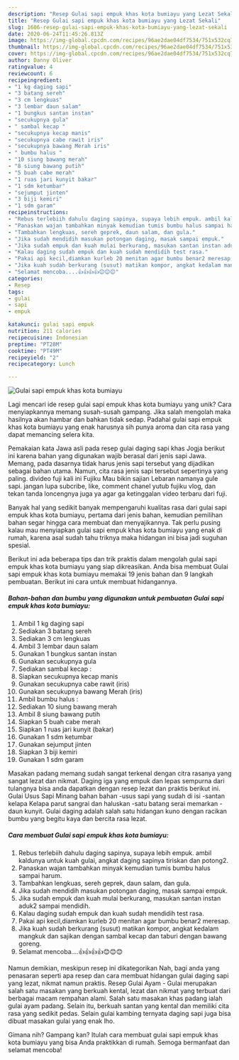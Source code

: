 ```yaml
---
description: "Resep Gulai sapi empuk khas kota bumiayu yang Lezat Sekali"
title: "Resep Gulai sapi empuk khas kota bumiayu yang Lezat Sekali"
slug: 1606-resep-gulai-sapi-empuk-khas-kota-bumiayu-yang-lezat-sekali
date: 2020-06-24T11:45:26.813Z
image: https://img-global.cpcdn.com/recipes/96ae2dae04df7534/751x532cq70/gulai-sapi-empuk-khas-kota-bumiayu-foto-resep-utama.jpg
thumbnail: https://img-global.cpcdn.com/recipes/96ae2dae04df7534/751x532cq70/gulai-sapi-empuk-khas-kota-bumiayu-foto-resep-utama.jpg
cover: https://img-global.cpcdn.com/recipes/96ae2dae04df7534/751x532cq70/gulai-sapi-empuk-khas-kota-bumiayu-foto-resep-utama.jpg
author: Danny Oliver
ratingvalue: 4
reviewcount: 6
recipeingredient:
- "1 kg daging sapi"
- "3 batang sereh"
- "3 cm lengkuas"
- "3 lembar daun salam"
- "1 bungkus santan instan"
- "secukupnya gula"
- " sambal kecap "
- "secukupnya kecap manis"
- "secukupnya cabe rawit iris"
- "secukupnya bawang Merah iris"
- " bumbu halus "
- "10 siung bawang merah"
- "8 siung bawang putih"
- "5 buah cabe merah"
- "1 ruas jari kunyit bakar"
- "1 sdm ketumbar"
- "sejumput jinten"
- "3 biji kemiri"
- "1 sdm garam"
recipeinstructions:
- "Rebus terlebiih dahulu daging sapinya, supaya lebih empuk. ambil kaldunya untuk kuah gulai, angkat daging sapinya tiriskan dan potong2."
- "Panaskan wajan tambahkan minyak kemudian tumis bumbu halus sampai harum."
- "Tambahkan lengkuas, sereh geprek, daun salam, dan gula."
- "Jika sudah mendidih masukan potongan daging, masak sampai empuk."
- "Jika sudah empuk dan kuah mulai berkurang, masukan santan instan aduk2 sampai mendidih."
- "Kalau daging sudah empuk dan kuah sudah mendidih test rasa."
- "Pakai api kecil,diamkan kurleb 20 menitan agar bumbu benar2 meresap."
- "Jika kuah sudah berkurang (susut) matikan kompor, angkat kedalam mangkuk dan sajikan dengan sambal kecap dan taburi dengan bawang goreng."
- "Selamat mencoba....👍👍👍👍😊😊😊"
categories:
- Resep
tags:
- gulai
- sapi
- empuk

katakunci: gulai sapi empuk 
nutrition: 211 calories
recipecuisine: Indonesian
preptime: "PT28M"
cooktime: "PT49M"
recipeyield: "2"
recipecategory: Lunch

---
```



![Gulai sapi empuk khas kota bumiayu](https://img-global.cpcdn.com/recipes/96ae2dae04df7534/751x532cq70/gulai-sapi-empuk-khas-kota-bumiayu-foto-resep-utama.jpg)

Lagi mencari ide resep gulai sapi empuk khas kota bumiayu yang unik? Cara menyiapkannya memang susah-susah gampang. Jika salah mengolah maka hasilnya akan hambar dan bahkan tidak sedap. Padahal gulai sapi empuk khas kota bumiayu yang enak harusnya sih punya aroma dan cita rasa yang dapat memancing selera kita.

Pemakaian kata Jawa asli pada resep gulai daging sapi khas Jogja berikut ini karena bahan yang digunakan wajib berasal dari jenis sapi Jawa. Memang, pada dasarnya tidak harus jenis sapi tersebut yang dijadikan sebagai bahan utama. Namun, cita rasa jenis sapi tersebut sepertinya yang paling. divideo fuji kali ini Fujiku Mau bikin sajian Lebaran namanya gule sapi. jangan lupa subcribe, like, comment chanel yutub fujiku vlog, dan tekan tanda loncengnya juga ya agar ga ketinggalan video terbaru dari fuji.

Banyak hal yang sedikit banyak mempengaruhi kualitas rasa dari gulai sapi empuk khas kota bumiayu, pertama dari jenis bahan, kemudian pemilihan bahan segar hingga cara membuat dan menyajikannya. Tak perlu pusing kalau mau menyiapkan gulai sapi empuk khas kota bumiayu yang enak di rumah, karena asal sudah tahu triknya maka hidangan ini bisa jadi suguhan spesial.


Berikut ini ada beberapa tips dan trik praktis dalam mengolah gulai sapi empuk khas kota bumiayu yang siap dikreasikan. Anda bisa membuat Gulai sapi empuk khas kota bumiayu memakai 19 jenis bahan dan 9 langkah pembuatan. Berikut ini cara untuk membuat hidangannya.

<!--inarticleads1-->

##### Bahan-bahan dan bumbu yang digunakan untuk pembuatan Gulai sapi empuk khas kota bumiayu:

1. Ambil 1 kg daging sapi
1. Sediakan 3 batang sereh
1. Sediakan 3 cm lengkuas
1. Ambil 3 lembar daun salam
1. Gunakan 1 bungkus santan instan
1. Gunakan secukupnya gula
1. Sediakan  sambal kecap :
1. Siapkan secukupnya kecap manis
1. Gunakan secukupnya cabe rawit (iris)
1. Gunakan secukupnya bawang Merah (iris)
1. Ambil  bumbu halus :
1. Sediakan 10 siung bawang merah
1. Ambil 8 siung bawang putih
1. Siapkan 5 buah cabe merah
1. Siapkan 1 ruas jari kunyit (bakar)
1. Gunakan 1 sdm ketumbar
1. Gunakan sejumput jinten
1. Siapkan 3 biji kemiri
1. Gunakan 1 sdm garam


Masakan padang memang sudah sangat terkenal dengan citra rasanya yang sangat lezat dan nikmat. Daging iga yang empuk dan lepas sempurna dari tulangnya bisa anda dapatkan dengan resep lezat dan praktis berikut ini. Gulai Usus Sapi Minang bahan bahan -usus sapi yang sudah di isi -santan kelapa Kelapa parut sangrai dan haluskan -satu batang serai memarkan -daun kunyit. Gulai daging adalah salah satu hidangan kuno dengan racikan bumbu yang begitu kaya dan bercita rasa lezat. 

<!--inarticleads2-->

##### Cara membuat Gulai sapi empuk khas kota bumiayu:

1. Rebus terlebiih dahulu daging sapinya, supaya lebih empuk. ambil kaldunya untuk kuah gulai, angkat daging sapinya tiriskan dan potong2.
1. Panaskan wajan tambahkan minyak kemudian tumis bumbu halus sampai harum.
1. Tambahkan lengkuas, sereh geprek, daun salam, dan gula.
1. Jika sudah mendidih masukan potongan daging, masak sampai empuk.
1. Jika sudah empuk dan kuah mulai berkurang, masukan santan instan aduk2 sampai mendidih.
1. Kalau daging sudah empuk dan kuah sudah mendidih test rasa.
1. Pakai api kecil,diamkan kurleb 20 menitan agar bumbu benar2 meresap.
1. Jika kuah sudah berkurang (susut) matikan kompor, angkat kedalam mangkuk dan sajikan dengan sambal kecap dan taburi dengan bawang goreng.
1. Selamat mencoba....👍👍👍👍😊😊😊


Namun demikian, meskipun resep ini dikategorikan Nah, bagi anda yang penasaran seperti apa resep dan cara membuat hidangan gulai daging sapi yang lezat, nikmat namun praktis. Resep Gulai Ayam - Gulai merupakan salah satu masakan yang berkuah kental, lezat dan nikmat yang terbuat dari berbagai macam rempahan alami. Salah satu masakan khas padang ialah gulai ayam padang. Selain itu, berkuah santan yang kental dan memiliki cita rasa yang sedikit pedas. Selain gulai kambing ternyata daging sapi juga bisa dibuat masakan gulai yang enak lho. 

Gimana nih? Gampang kan? Itulah cara membuat gulai sapi empuk khas kota bumiayu yang bisa Anda praktikkan di rumah. Semoga bermanfaat dan selamat mencoba!
